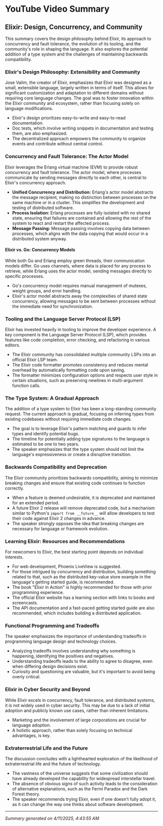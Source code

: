 # YouTube Video Summary

## Elixir: Design, Concurrency, and Community

This summary covers the design philosophy behind Elixir, its approach to concurrency and fault tolerance, the evolution of its tooling, and the community's role in shaping the language. It also explores the potential addition of a type system and the challenges of maintaining backwards compatibility.

### Elixir's Design Philosophy: Extensibility and Community

Jose Valim, the creator of Elixir, emphasizes that Elixir was designed as a small, extensible language, largely written in terms of itself. This allows for significant customization and adaptation to different domains without requiring core language changes. The goal was to foster innovation within the Elixir community and ecosystem, rather than focusing solely on language modifications.

*   Elixir's design prioritizes easy-to-write and easy-to-read documentation.
*   Doc tests, which involve writing snippets in documentation and testing them, are also emphasized.
*   The decentralized approach empowers the community to organize events and contribute without central control.

### Concurrency and Fault Tolerance: The Actor Model

Elixir leverages the Erlang virtual machine (EVM) to provide robust concurrency and fault tolerance. The actor model, where processes communicate by sending messages directly to each other, is central to Elixir's concurrency approach.

*   **Unified Concurrency and Distribution:** Erlang's actor model abstracts the message recipient, making no distinction between processes on the same machine or in a cluster. This simplifies the development and testing of distributed software.
*   **Process Isolation:** Erlang processes are fully isolated with no shared state, ensuring that failures are contained and allowing the rest of the system to react and restart the affected process.
*   **Message Passing:** Message passing involves copying data between processes, which aligns with the data copying that would occur in a distributed system anyway.

#### Elixir vs. Go: Concurrency Models

While both Go and Erlang employ green threads, their communication models differ. Go uses channels, where data is placed for any process to retrieve, while Erlang uses the actor model, sending messages directly to specific processes.

*   Go's concurrency model requires manual management of mutexes, weight groups, and error handling.
*   Elixir's actor model abstracts away the complexities of shared state concurrency, allowing messages to be sent between processes without the immediate need for synchronization.

### Tooling and the Language Server Protocol (LSP)

Elixir has invested heavily in tooling to improve the developer experience. A key component is the Language Server Protocol (LSP), which provides features like code completion, error checking, and refactoring in various editors.

*   The Elixir community has consolidated multiple community LSPs into an official Elixir LSP team.
*   The Elixir code formatter promotes consistency and reduces mental overhead by automatically formatting code upon saving.
*   The formatter minimizes configuration options and respects user style in certain situations, such as preserving newlines in multi-argument function calls.

### The Type System: A Gradual Approach

The addition of a type system to Elixir has been a long-standing community request. The current approach is gradual, focusing on inferring types from existing codebases without requiring immediate code changes.

*   The goal is to leverage Elixir's pattern matching and guards to infer types and identify potential bugs.
*   The timeline for potentially adding type signatures to the language is estimated to be one to two years.
*   The speaker emphasizes that the type system should not limit the language's expressiveness or create a disruptive transition.

### Backwards Compatibility and Deprecation

The Elixir community prioritizes backwards compatibility, aiming to minimize breaking changes and ensure that existing code continues to function correctly.

*   When a feature is deemed undesirable, it is deprecated and maintained for an extended period.
*   A future Elixir 2 release will remove deprecated code, but a mechanism similar to Python's `import from __future__` will allow developers to test their code against Elixir 2 changes in advance.
*   The speaker strongly opposes the idea that breaking changes are necessary for language or framework evolution.

### Learning Elixir: Resources and Recommendations

For newcomers to Elixir, the best starting point depends on individual interests.

*   For web development, Phoenix LiveView is suggested.
*   For those intrigued by concurrency and distribution, building something related to that, such as the distributed key-value store example in the language's getting started guide, is recommended.
*   The book "Elixir in Action" is highly recommended for those with prior programming experience.
*   The official Elixir website has a learning section with links to books and screencasts.
*   The API documentation and a fast-paced getting started guide are also recommended, which includes building a distributed application.

### Functional Programming and Tradeoffs

The speaker emphasizes the importance of understanding tradeoffs in programming language design and technology choices.

*   Analyzing tradeoffs involves understanding why something is happening, identifying the positives and negatives.
*   Understanding tradeoffs leads to the ability to agree to disagree, even when differing design decisions exist.
*   Curiosity and questioning are valuable, but it's important to avoid being overly critical.

### Elixir in Cyber Security and Beyond

While Elixir excels in concurrency, fault tolerance, and distributed systems, it is not widely used in cyber security. This may be due to a lack of initial adoption and publicly known use cases, rather than inherent limitations.

*   Marketing and the involvement of large corporations are crucial for language adoption.
*   A holistic approach, rather than solely focusing on technical advantages, is key.

### Extraterrestrial Life and the Future

The discussion concludes with a lighthearted exploration of the likelihood of extraterrestrial life and the future of technology.

*   The vastness of the universe suggests that some civilization should have already developed the capability for widespread interstellar travel.
*   The absence of obvious signs of such activity leads to the consideration of alternative explanations, such as the Fermi Paradox and the Dark Forest theory.
*   The speaker recommends trying Elixir, even if one doesn't fully adopt it, as it can change the way one thinks about software development.


---
*Summary generated on 4/11/2025, 4:43:55 AM*